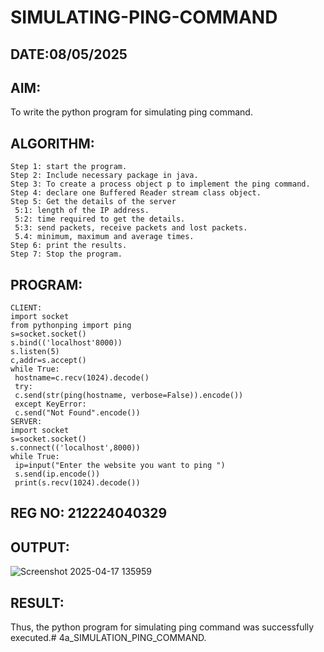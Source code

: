 # SIMULATING-PING-COMMAND
## DATE:08/05/2025
## AIM:
To write the python program for simulating ping command.
## ALGORITHM:
```
Step 1: start the program.
Step 2: Include necessary package in java.
Step 3: To create a process object p to implement the ping command.
Step 4: declare one Buffered Reader stream class object.
Step 5: Get the details of the server
 5:1: length of the IP address.
 5:2: time required to get the details.
 5:3: send packets, receive packets and lost packets.
 5.4: minimum, maximum and average times.
Step 6: print the results.
Step 7: Stop the program.
```
## PROGRAM:
```
CLIENT:
import socket
from pythonping import ping
s=socket.socket()
s.bind(('localhost'8000))
s.listen(5)
c,addr=s.accept()
while True:
 hostname=c.recv(1024).decode()
 try:
 c.send(str(ping(hostname, verbose=False)).encode())
 except KeyError:
 c.send("Not Found".encode())
SERVER:
import socket
s=socket.socket()
s.connect(('localhost',8000))
while True:
 ip=input("Enter the website you want to ping ")
 s.send(ip.encode())
 print(s.recv(1024).decode())
```
## REG NO: 212224040329
## OUTPUT:
![Screenshot 2025-04-17 135959](https://github.com/user-attachments/assets/0d9fe808-5ab9-4907-bdfc-30c16cf49dfd)

## RESULT:
Thus, the python program for simulating ping command was successfully executed.# 4a_SIMULATION_PING_COMMAND.
